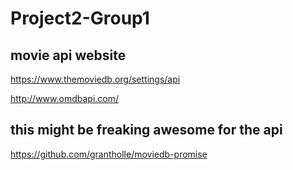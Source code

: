 # Project2-Group1

## movie api website
https://www.themoviedb.org/settings/api

http://www.omdbapi.com/

## this might be freaking awesome for the api
https://github.com/grantholle/moviedb-promise

